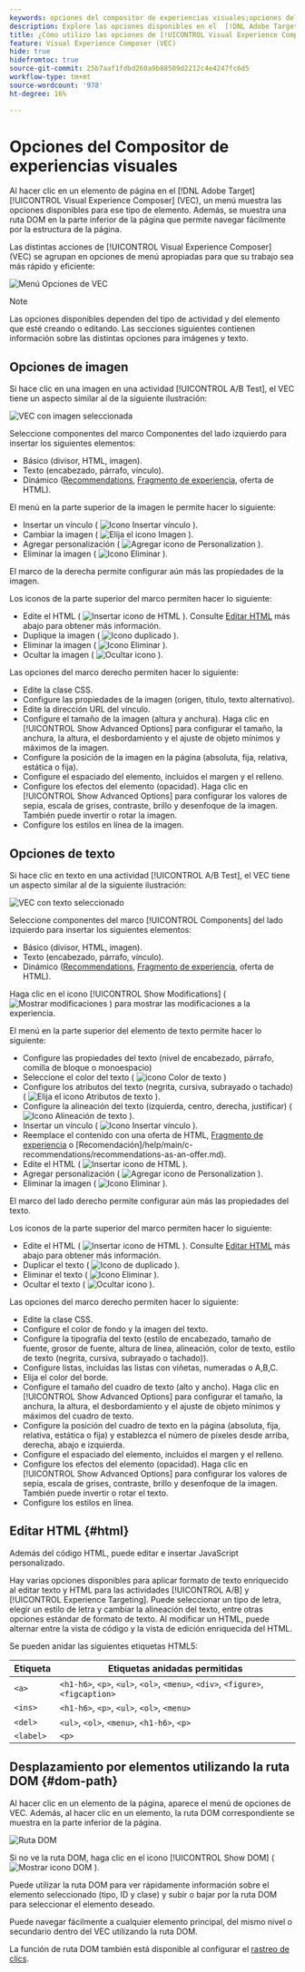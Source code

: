 ```yaml
---
keywords: opciones del compositor de experiencias visuales;opciones del compositor de experiencias visuales;opciones de experiencia;editar texto;editar html;editar texto/html;editar color de fondo;insertar elemento;editar vínculo;vínculo;vínculo del compositor de experiencias visuales;editar clase css;clase css;intercambiar oferta;intercambio de ofertas;intercambiar imagen;intercambio de imágenes;quitar elemento;eliminar elemento;ocultar elemento;ocultar elemento;reorganizar;mover elemento;mover elemento;cambiar tamaño elemento;cambiar tamaño elemento;elemento;expandir selección;expandir selección;navegar a este vínculo;vínculo navegar;navegar por vínculo;deshacer;rehacer;deshacer/rehacer;eventos personalizados;componentes web;decisión de oferta;offer decisioning
description: Explore las opciones disponibles en el  [!DNL Adobe Target] [!UICONTROL Visual Experience Composer] (VEC).
title: ¿Cómo utilizo las opciones de [!UICONTROL Visual Experience Composer] (VEC)?
feature: Visual Experience Composer (VEC)
hide: true
hidefromtoc: true
source-git-commit: 25b7aaf1fdbd260a9b88509d2212c4e4247fc6d5
workflow-type: tm+mt
source-wordcount: '978'
ht-degree: 16%

---
```


# Opciones del Compositor de experiencias visuales

Al hacer clic en un elemento de página en el [!DNL Adobe Target] [!UICONTROL Visual Experience Composer] (VEC), un menú muestra las opciones disponibles para ese tipo de elemento. Además, se muestra una ruta DOM en la parte inferior de la página que permite navegar fácilmente por la estructura de la página.

Las distintas acciones de [!UICONTROL Visual Experience Composer] (VEC) se agrupan en opciones de menú apropiadas para que su trabajo sea más rápido y eficiente:

![Menú Opciones de VEC](/help/main/c-experiences/c-visual-experience-composer/assets/vec-options.png)

>[!NOTE]
>
>Las opciones disponibles dependen del tipo de actividad y del elemento que esté creando o editando. Las secciones siguientes contienen información sobre las distintas opciones para imágenes y texto.

## Opciones de imagen

Si hace clic en una imagen en una actividad [!UICONTROL A/B Test], el VEC tiene un aspecto similar al de la siguiente ilustración:

![VEC con imagen seleccionada](/help/main/c-experiences/c-visual-experience-composer/assets/vec-image.png)

Seleccione componentes del marco Componentes del lado izquierdo para insertar los siguientes elementos:

* Básico (divisor, HTML, imagen).
* Texto (encabezado, párrafo, vínculo).
* Dinámico ([Recommendations](/help/main/c-recommendations/recommendations-as-an-offer.md), [Fragmento de experiencia](/help/main/c-experiences/c-manage-content/aem-experience-fragments.md), oferta de HTML).

El menú en la parte superior de la imagen le permite hacer lo siguiente:

* Insertar un vínculo ( ![Icono Insertar vínculo](/help/main/assets/icons/Link.svg) ).
* Cambiar la imagen ( ![Elija el icono Imagen](/help/main/assets/icons/Images.svg) ).
* Agregar personalización ( ![Agregar icono de Personalization](/help/main/assets/icons/PersonalizationField.svg) ).
* Eliminar la imagen ( ![Icono Eliminar](/help/main/assets/icons/Delete.svg) ).

El marco de la derecha permite configurar aún más las propiedades de la imagen.

Los iconos de la parte superior del marco permiten hacer lo siguiente:

* Edite el HTML ( ![Insertar icono de HTML](/help/main/assets/icons/Code.svg) ). Consulte [Editar HTML](#html) más abajo para obtener más información.
* Duplique la imagen ( ![Icono duplicado](/help/main/assets/icons/Code.svg) ).
* Eliminar la imagen ( ![Icono Eliminar](/help/main/assets/icons/Delete.svg) ).
* Ocultar la imagen ( ![Ocultar icono](/help/main/assets/icons/VisibilityOff.svg) ).

Las opciones del marco derecho permiten hacer lo siguiente:

* Edite la clase CSS.
* Configure las propiedades de la imagen (origen, título, texto alternativo).
* Edite la dirección URL del vínculo.
* Configure el tamaño de la imagen (altura y anchura). Haga clic en [!UICONTROL Show Advanced Options] para configurar el tamaño, la anchura, la altura, el desbordamiento y el ajuste de objeto mínimos y máximos de la imagen.
* Configure la posición de la imagen en la página (absoluta, fija, relativa, estática o fija).
* Configure el espaciado del elemento, incluidos el margen y el relleno.
* Configure los efectos del elemento (opacidad). Haga clic en [!UICONTROL Show Advanced Options] para configurar los valores de sepia, escala de grises, contraste, brillo y desenfoque de la imagen. También puede invertir o rotar la imagen.
* Configure los estilos en línea de la imagen.

## Opciones de texto

Si hace clic en texto en una actividad [!UICONTROL A/B Test], el VEC tiene un aspecto similar al de la siguiente ilustración:

![VEC con texto seleccionado](/help/main/c-experiences/c-visual-experience-composer/assets/vec-text.png)

Seleccione componentes del marco [!UICONTROL Components] del lado izquierdo para insertar los siguientes elementos:

* Básico (divisor, HTML, imagen).
* Texto (encabezado, párrafo, vínculo).
* Dinámico ([Recommendations](/help/main/c-recommendations/recommendations-as-an-offer.md), [Fragmento de experiencia](/help/main/c-experiences/c-manage-content/aem-experience-fragments.md), oferta de HTML).

Haga clic en el icono [!UICONTROL Show Modifications] ( ![Mostrar modificaciones](/help/main/assets/icons/History.svg) ) para mostrar las modificaciones a la experiencia.

El menú en la parte superior del elemento de texto permite hacer lo siguiente:

* Configure las propiedades del texto (nivel de encabezado, párrafo, comilla de bloque o monoespacio)
* Seleccione el color del texto ( ![icono Color de texto](/help/main/assets/icons/TextColor.svg) )
* Configure los atributos del texto (negrita, cursiva, subrayado o tachado) ( ![Elija el icono Atributos de texto](/help/main/assets/icons/Text.svg) ).
* Configure la alineación del texto (izquierda, centro, derecha, justificar) ( ![Icono Alineación de texto](/help/main/assets/icons/TextAlignCenter.svg) ).
* Insertar un vínculo ( ![Icono Insertar vínculo](/help/main/assets/icons/Link.svg) ).
* Reemplace el contenido con una oferta de HTML, [Fragmento de experiencia](/help/main/c-experiences/c-manage-content/aem-experience-fragments.md) o [Recomendación]/help/main/c-recommendations/recommendations-as-an-offer.md).
* Edite el HTML ( ![Insertar icono de HTML](/help/main/assets/icons/Code.svg) ).
* Agregar personalización ( ![Agregar icono de Personalization](/help/main/assets/icons/PersonalizationField.svg) ).
* Eliminar la imagen ( ![Icono Eliminar](/help/main/assets/icons/Delete.svg) ).

El marco del lado derecho permite configurar aún más las propiedades del texto.

Los iconos de la parte superior del marco permiten hacer lo siguiente:

* Edite el HTML ( ![Insertar icono de HTML](/help/main/assets/icons/Code.svg) ). Consulte [Editar HTML](#html) más abajo para obtener más información.
* Duplicar el texto ( ![Icono de duplicado](/help/main/assets/icons/Code.svg) ).
* Eliminar el texto ( ![Icono Eliminar](/help/main/assets/icons/Delete.svg) ).
* Ocultar el texto ( ![Ocultar icono](/help/main/assets/icons/VisibilityOff.svg) ).

Las opciones del marco derecho permiten hacer lo siguiente:

* Edite la clase CSS.
* Configure el color de fondo y la imagen del texto.
* Configure la tipografía del texto (estilo de encabezado, tamaño de fuente, grosor de fuente, altura de línea, alineación, color de texto, estilo de texto (negrita, cursiva, subrayado o tachado)).
* Configure listas, incluidas las listas con viñetas, numeradas o A,B,C.
* Elija el color del borde.
* Configure el tamaño del cuadro de texto (alto y ancho). Haga clic en [!UICONTROL Show Advanced Options] para configurar el tamaño, la anchura, la altura, el desbordamiento y el ajuste de objeto mínimos y máximos del cuadro de texto.
* Configure la posición del cuadro de texto en la página (absoluta, fija, relativa, estática o fija) y establezca el número de píxeles desde arriba, derecha, abajo e izquierda.
* Configure el espaciado del elemento, incluidos el margen y el relleno.
* Configure los efectos del elemento (opacidad). Haga clic en [!UICONTROL Show Advanced Options] para configurar los valores de sepia, escala de grises, contraste, brillo y desenfoque de la imagen. También puede invertir o rotar el texto.
* Configure los estilos en línea.

## Editar HTML {#html}

Además del código HTML, puede editar e insertar JavaScript personalizado.

Hay varias opciones disponibles para aplicar formato de texto enriquecido al editar texto y HTML para las actividades [!UICONTROL A/B] y [!UICONTROL Experience Targeting]. Puede seleccionar un tipo de letra, elegir un estilo de letra y cambiar la alineación del texto, entre otras opciones estándar de formato de texto. Al modificar un HTML, puede alternar entre la vista de código y la vista de edición enriquecida del HTML.

Se pueden anidar las siguientes etiquetas HTML5:

| Etiqueta | Etiquetas anidadas permitidas |
| --- | --- |
| `<a>` | `<h1-h6>`, `<p>`, `<ul>`, `<ol>`, `<menu>`, `<div>`, `<figure>`, `<figcaption>` |
| `<ins>` | `<h1-h6>`, `<p>`, `<ul>`, `<ol>`, `<menu>` |
| `<del>` | `<ul>`, `<ol>`, `<menu>`, `<h1-h6>`, `<p>` |
| `<label>` | `<p>` |

## Desplazamiento por elementos utilizando la ruta DOM {#dom-path}

Al hacer clic en un elemento de la página, aparece el menú de opciones de VEC. Además, al hacer clic en un elemento, la ruta DOM correspondiente se muestra en la parte inferior de la página.

![Ruta DOM](/help/main/c-experiences/c-visual-experience-composer/assets/dom-path-refresh.png)

Si no ve la ruta DOM, haga clic en el icono [!UICONTROL Show DOM] ( ![Mostrar icono DOM](/help/main/assets/icons/LayersBringToFront.svg) ).

Puede utilizar la ruta DOM para ver rápidamente información sobre el elemento seleccionado (tipo, ID y clase) y subir o bajar por la ruta DOM para seleccionar el elemento deseado.

<!--When you hover over the DOM path, a blue box highlights the corresponding element in the VEC. When you click the element, an orange box highlights the element and the VEC options menu displays, as explained above.-->

Puede navegar fácilmente a cualquier elemento principal, del mismo nivel o secundario dentro del VEC utilizando la ruta DOM.

La función de ruta DOM también está disponible al configurar el [rastreo de clics](/help/main/c-activities/r-success-metrics/click-tracking.md).

<!--## [!UICONTROL Edit]

The following options are available:

### [!UICONTROL Text/HTML] {#edit-text-html}

Change the HTML code for the element, such as the text for a text area, button, or link.

In addition to HTML code, you can edit and inject custom JavaScript.

Several rich text formatting options are available when editing text and HTML for [!UICONTROL A/B] and [!UICONTROL Experience Targeting] activities. You can choose a font, select a font style, change text alignment, and other standard text formatting options. When modifying HTML, you can toggle between the code view and rich-editing view of the HTML.

The following HTML5 tags can be nested:

|Tag|Allowed Nested Tags|
| --- | --- |
|`<a>`|`<h1-h6>`, `<p>`, `<ul>`, `<ol>`, `<menu>`, `<div>`, `<figure>`, `<figcaption>`|
|`<ins>`|`<h1-h6>`, `<p>`, `<ul>`, `<ol>`, `<menu>`|
|`<del>`|`<ul>`, `<ol>`, `<menu>`, `<h1-h6>`, `<p>`|
|`<label>`|`<p>`|

### [!UICONTROL Background Color]

Use the color picker to select or configure a background color. You can select a color swatch, and adjust it using RGB values or color hex codes. The red x in the color picker makes the background transparent.

**Note:** This option is not available for an element where a background image is set. 

### [!UICONTROL Styles] {#styles}

Use the [!UICONTROL Styles] panel to view or edit the value of existing styles for the selected element. You can also add additional styling.

To access the [!UICONTROL Styles] panel, click a page element from within the VEC, then click **[!UICONTROL Edit]** > **[!UICONTROL Styles]**.

The [!UICONTROL Styles] panel displays on the right side of the VEC. The panel contains a list of styles that lets you edit or add to the selected element. A real-time CSS Editor lets you view changes and add styles if you are comfortable using Cascading Style Sheets (CSS) or if you receive code from your developer.

![Styles panel](/help/main/c-experiences/c-visual-experience-composer/assets/styles-panel-new.png)

As you apply different styles, you can always revert your changes by clicking the [!UICONTROL Revert] icon that displays at the top-right corner of the [!UICONTROL Styles] panel after you change any section. Clicking the [!UICONTROL Revert] icon reverts all changes on the current section's panel.

Expand each section to edit or add styles, as explained below. To save your changes, click the [!UICONTROL Back] icon at the top of the panel to return to the panel's main display, then click **[!UICONTROL Save]**. 

Blue dots on the main panel and next to each option on the various section panels indicate that you have changed the corresponding styles. This visual indicator makes it easy for you to review your changes before clicking [!UICONTROL Save].

>[!NOTE]
>
>Quick actions for layout changes, background color, resizing, and move are also available as separate actions in the VEC menu. These options can be used as separate actions or you can use the Styles menu, as explained here.

* **[!UICONTROL Background]**

  Change the background color and image.

  * Color (specify the color code or use the color picker)
  * Image (select an image from the image picker)
  * Image source (specify an external URL)
  * Attachment
    * Click the top drop-down list to select scroll, fixed, or local
    * Click the bottom drop-down list to select repeat, repeat-x, repeat-y, no-repeat, space, or round
  * Clip
    * Click the top drop-down list to select border-box, padding-box, content-box, or text
    * Click the bottom drop-down list to select auto audio or audio

* **[!UICONTROL Typography]**

  Change the typography of an element. Typography edits are quick and easy. 

  Although the rich text editor (Edit Text/HTML) is available for fine tuning, quick actions to change the entire element is available via this option. If you want to apply typography changes to only a part of the text (not to the full text), use the [rich text editor](/help/main/c-experiences/c-visual-experience-composer/c-vec-code-editor/vec-code-editor.md). 

  You can edit the following typography styles:

  * [!UICONTROL Font size]
  * [!UICONTROL Font weight]
  * [!UICONTROL Font style]
  * [!UICONTROL Color] (specify the color code or use the color picker)
  * [!UICONTROL Word spacing]
  * [!UICONTROL Line height]
  * [!UICONTROL Text alignment]

* **[!UICONTROL Margin]**

  Change the margin for the selected element. You can change the left, right, bottom, and top margins.

  Click the drop-down icon for each margin to choose from the following options:

  * [!UICONTROL Auto] 
  * [!UICONTROL Value] (drag the slider to set the margin or specify the number of pixels for each margin)

  Margin supports positive and negative values.

  Target also supports other size units, such as rem, pc, em. For more information about these units, see [Web Style Sheets CSS Tips and Tricks](https://www.w3.org/Style/Examples/007/units.en.html).

* **[!UICONTROL Padding]**

  Change the padding for the selected element. You can change the left, right, bottom, and top padding.

  Drag the slider to set the padding or specify the number of pixels for padding.

  Padding supports width scales from 0 onwards.

  Target also supports [other size units](https://www.w3.org/Style/Examples/007/units.en.html), such as rem, pc, em.

* **[!UICONTROL Border]**

  Click the border icons at the top of the panel to change the selected element's border.

  You can edit the following styles for each border (top, right, bottom, and left):

  * [!UICONTROL Border style] (none, hidden, dotted, dashed, solid, or double)
  * [!UICONTROL Border color] (specify the color code or use the color picker)
  * [!UICONTROL Border width] (drag the slider to select a border width or specify the width in pixels)

  Border supports width scales from 0 onwards.

  Target also supports [other size units](https://www.w3.org/Style/Examples/007/units.en.html), such as rem, pc, em.

* **[!UICONTROL Position]**

  Move the selected element from its current position. You can change the element's top, bottom, left, right, and [Z-index](https://www.w3schools.com/cssref/pr_pos_z-index.asp) position.

  Click the [!UICONTROL Static] drop-down list to choose from the following position options:

  * [!UICONTROL Static]
  * [!UICONTROL Relative]
  * [!UICONTROL Absolute]
  * [!UICONTROL Sticky]
  * [!UICONTROL Fixed]

  Click the drop-down icon for each position to choose from the following options:

  * [!UICONTROL Auto] 
  * [!UICONTROL Value] (drag the slider to position the element or specify the number of pixels you want to move the element)

  Position supports positive and negative values.

  Target also supports [other size units](https://www.w3.org/Style/Examples/007/units.en.html), such as rem, pc, em.

* **[!UICONTROL Size]**

  Change the selected element's width and height.

  Click the drop-down icon next to [!UICONTROL Width] and [!UICONTROL Height] to choose from the following options:

  * [!UICONTROL Auto] 
  * [!UICONTROL Value] (drag the slider to size the element or specify the number of pixels for each dimension)

* **[!UICONTROL Filter]**

  Drag the slider for each filter option or specify the desired percentage:

  * [!UICONTROL Sepia]
  * [!UICONTROL Contrast]
  * [!UICONTROL Brightness]
  * [!UICONTROL GrayScale]
  * [!UICONTROL Blur]
  * [!UICONTROL Opacity]
  * [!UICONTROL Invert]
  *[!UICONTROL  Hue-rotate]
  * [!UICONTROL Saturate]

* **[!UICONTROL CSS Editor]**

  The real-time CSS Editor lets you view changes and add styles if you are comfortable using Cascading Style Sheets (CSS) or if you receive code from your developer.

  The CSS Editor displays any changes that you make in the Styles panel. As shown in the illustration below, the font size, top border, and image size have been changed:

  ![CSS editor with changes](/help/main/c-experiences/c-visual-experience-composer/assets/css-changes.png)

  Notice the blue dots next to the [!UICONTROL Typography], [!UICONTROL Border], and [!UICONTROL Size] options in the preceding illustration. These dots indicate that you have changed these sections. If you open these section panels, blue dots display next to the specific options that you changed.

  You can type your own code if your desired style is not available by default in the [!UICONTROL Styles].

  The CSS Editor shows details for the current session only. If you save changes and then reopen the editor, details about your previous change do not display in the editor, even if you select the same element again.

  >[!IMPORTANT]
  >
  >You can apply a background image using the CSS Editor, but it might cause flicker. Test your changes before deployment.

### [!UICONTROL CSS Class]

Specify the predefined CSS class used for the element. If more than one element is selected, separate multiple CSS classes with a space.

Available for [!UICONTROL A/B], [!UICONTROL Automated Personalization], and [!UICONTROL Multivariate Test] activities.

### [!UICONTROL Link]

Change the URL in the link.

Use Edit Link to update the selector to point to the same image element. However, linking to a different image element is not supported. To link to a different image element, delete the original action from the code editor and use the [!UICONTROL Visual Experience Composer] to apply the action on the other image element.

## [!UICONTROL Insert Before]

The following options are available:

### [!UICONTROL Offer Decision]

Add an [offer created in [!DNL Adobe Journey Optimizer]](https://experienceleague.adobe.com/docs/journey-optimizer/using/offer-decisioniong/get-started/starting-offer-decisioning.html){target=_blank} to present the best offer and experience to your customers using offer decisioning.

**Note:** This option is available when editing or creating [manual [!UICONTROL A/B Test]](/help/main/c-activities/t-test-ab/test-ab.md#types) or [[!UICONTROL Experience Targeting]](/help/main/c-activities/t-experience-target/experience-target.md) (XT) activities only. This option is not available for other activity types.

For more information, see [Use offer decisions](/help/main/c-integrating-target-with-mac/ajo/offer-decision.md).

### [!UICONTROL Image], [!UICONTROL HTML], and [!UICONTROL Text]

Add any kind of element to your page in addition to modifying existing content. Add text, code, lists, and more to create entirely different experiences to test.

Select an element on the page, then click [!UICONTROL Insert Before] and choose whether you want to insert an image, HTML, or text. The inserted element appears before the selected element.

The behavior of the inserted element depends on the structure of your page, your CSS, and other page configuration options. Valid HTML is required to make your page appear correctly. Always test your page after inserting an item to make sure it appears as expected.

[!UICONTROL Recommendations] supports [!UICONTROL Insert Before] the contents of DIV, SECTION, and ARTICLE tags.

**Note:** Inserting an image requires that [!DNL Adobe Scene7 Publishing System] is enabled so you have access to the image library.

### Recommendation

Include recommendations inside A/B Test (including Auto-Allocate and Auto-Target) and Experience Targeting (XT) activities. For more information, see [Recommendations as an offer](/help/main/c-recommendations/recommendations-as-an-offer.md).

### [!UICONTROL Experience Fragment]

Insert experience fragments created in [!DNL Adobe Experience Manager] (AEM) in [!DNL Target] activities to aid optimization or personalization. For more information, see [AEM Experience Fragments](/help/main/c-experiences/c-manage-content/aem-experience-fragments.md).

## [!UICONTROL Insert After]

The following options are available:

### [!UICONTROL Offer Decision]

Add an [offer created in [!DNL Adobe Journey Optimizer]](https://experienceleague.adobe.com/docs/journey-optimizer/using/offer-decisioniong/get-started/starting-offer-decisioning.html){target=_blank} to present the best offer and experience to your customers using offer decisioning.

**Note:** This option is available when editing or creating [manual [!UICONTROL A/B Test]](/help/main/c-activities/t-test-ab/test-ab.md#types) or [[!UICONTROL Experience Targeting]](/help/main/c-activities/t-experience-target/experience-target.md) (XT) activities only. This option is not available for other activity types.

For more information, see [Use offer decisions](/help/main/c-integrating-target-with-mac/ajo/offer-decision.md).

### [!UICONTROL Image], [!UICONTROL HTML], and [!UICONTROL Text]

Add any kind of element to your page in addition to modifying existing content. Add text, code, lists, and more to create entirely different experiences to test.

Select an element on the page, then click [!UICONTROL Insert After] and choose whether you want to insert an image, HTML, or text. The inserted element appears after the selected element.

The behavior of the inserted element depends on the structure of your page, your CSS, and other page configuration options. Valid HTML is required to make your page appear correctly. Always test your page after inserting an item to make sure it appears as expected.

[!UICONTROL Recommendations] supports [!UICONTROL Insert After] the contents of DIV, SECTION, and ARTICLE tags.

**Note:** Inserting an image requires that [!DNL Adobe Scene7 Publishing System] is enabled so you have access to the image library.

### Recommendation

Include recommendations inside A/B Test (including Auto-Allocate and Auto-Target) and Experience Targeting (XT) activities. For more information, see [Recommendations as an offer](/help/main/c-recommendations/recommendations-as-an-offer.md).

### [!UICONTROL Experience Fragment]

Insert experience fragments created in [!DNL Adobe Experience Manager] (AEM) in [!DNL Target] activities to aid optimization or personalization. For more information, see [AEM Experience Fragments](/help/main/c-experiences/c-manage-content/aem-experience-fragments.md).

## [!UICONTROL Replace Content]

The following options are available:

### [!UICONTROL Offer Decision]

Add an [offer created in [!DNL Adobe Journey Optimizer]](https://experienceleague.adobe.com/docs/journey-optimizer/using/offer-decisioniong/get-started/starting-offer-decisioning.html){target=_blank} to present the best offer and experience to your customers using offer decisioning.

**Note:** This option is available when editing or creating [manual [!UICONTROL A/B Test]](/help/main/c-activities/t-test-ab/test-ab.md#types) or [[!UICONTROL Experience Targeting]](/help/main/c-activities/t-experience-target/experience-target.md) (XT) activities only. This option is not available for other activity types.

For more information, see [Use offer decisions](/help/main/c-integrating-target-with-mac/ajo/offer-decision.md).

### [!UICONTROL Image]

Select a different image from the Content Library. The images available for swapping include the images uploaded to the Experience Cloud assets folder or uploaded in the Content Library in Target.

During initial activity creation, the URL displayed is not the URL used for delivery. Upon activity synching, that URL is updated to a production Scene7 URL.

For example, the initial URL might look like the following example:

`https://test.marketing.adobe.com/content/dam/mac/scholasticinc/Aug_MBM.jpeg?ch_ck=1470774943867`

After activity syncing, the delivery URL might look like the following example:

`http://s7d2.scene7.com/is/image/TargetTest/Aug_MBM?tm=1470768352933&fit=constrain&hei=173&wid=300`

Recommendations supports Replace With in DIV, SECTION, and ARTICLE tags.

**Note:** Swapping images requires an Adobe Scene7 Publishing System Account.

### [!UICONTROL HTML Offer]

Select a different offer from the [!UICONTROL Content Library].

**Note:** HTML Offers are stored on [!DNL Target] servers.

An HTML offer can be up to 256 KB.

### Recommendation

Include recommendations inside A/B Test (including Auto-Allocate and Auto-Target) and Experience Targeting (XT) activities. For more information, see [Recommendations as an offer](/help/main/c-recommendations/recommendations-as-an-offer.md).

### [!UICONTROL Experience Fragment]

Insert experience fragments created in [!DNL Adobe Experience Manager] (AEM) in [!DNL Target] activities to aid optimization or personalization. For more information, see [AEM Experience Fragments](/help/main/c-experiences/c-manage-content/aem-experience-fragments.md).

## [!UICONTROL Layout]

The following options are available:

### [!UICONTROL Rearrange]

Drag the element to another location inside the same parent element or DIV. Other elements shift location to make space for the rearranged element.

**Note**: Click-tracking does not work on rearranged items.

Currently, certain VEC actions, such as [!UICONTROL Rearrange] and [!UICONTROL Move], assume that the sibling elements of the source and destination parent elements are completely loaded. If lazy loading occurs under the parent DOM elements (source or destination), these VEC actions can cause inconsistent behavior. We are working on a more reliable approach to make VEC actions work in lazy-loaded DOM elements. As a temporary workaround, you can use [!UICONTROL Custom Code] in these scenarios to render your experiences.

### [!UICONTROL Resize]

Resize an element on your page. When you select [!UICONTROL Resize], a handle appears in the bottom-right corner of the element that lets you drag that corner to resize. Hold the Shift key to retain the same aspect ratio.

**Note:** Inline elements cannot be resized.

### [!UICONTROL Move] {#move}

Move elements on your page. Unlike the [!UICONTROL Rearrange] option, [!UICONTROL Move] does not shift other elements to make room for the element being moved. Use the arrow keys to fine tune the move. (Planned enhancement: support to ensure moved elements are not hidden behind other elements.)

In certain situations, such as when a CSS restriction requires an element to remain inside its parent element, you cannot move the element outside its parent. An element cannot be moved outside of a container that has following CSS property: `overflow: hidden`.

See [!UICONTROL Rearrange] above for more information about inconsistent behavior with the [!UICONTROL Move] and [!UICONTROL Rearrange] actions due to lazy loading of DOM elements.

### [!UICONTROL Hide]

Hide the element. The white space remains, but the content is removed.

### [!UICONTROL Remove]

Remove the element. The white space behind the image is removed and the space where the element was is collapsed.

**Note:** Items within a "classic" mbox (an mbox created within a Target Classic campaign) cannot be removed using this option.

## [!UICONTROL Expand Section]

Select the parent element in addition to the originally selected element. When you select any parent element, all children of that element are automatically selected. You can expand the selection multiple times.

## [!UICONTROL Navigate to Link]

Open the destination of the link.

## [!UICONTROL Undo]/[!UICONTROL Redo]

Undo changes you make to your activities during an editing session. You can also redo changes that have been previously undone.

## Considerations {#considerations}

* If an offer contains HTML content, see "How at.js renders offers with HTML content" in [How at.js works](https://experienceleague.adobe.com/docs/target-dev/developer/client-side/at-js-implementation/at-js/how-atjs-works.html){target=_blank} for more information.

## Custom element support {#custom}

The VEC supports [Web Components](https://developer.mozilla.org/en-US/docs/Web/Web_Components) to let you create and test personalized experiences and offers on custom elements and on elements inside custom elements. This functionality is available in the VEC for all [!DNL Target] activity types.

>[!NOTE]
>
>VEC support for custom elements is supported in [at.js version](https://experienceleague.adobe.com/docs/target-dev/developer/client-side/at-js-implementation/target-atjs-versions.html){target=_blank} 2.7.0 (or later){target=_blank}. Ensure that your website has the required version deployed. If you are using the [Visual Experience Composer helper extension](/help/main/c-experiences/c-visual-experience-composer/r-troubleshoot-composer/vec-helper-browser-extension.md), it must also have the required version of at.js deployed. The VEC options described above are not visible and available for use with non-supported versions of at.js.
>
>VEC support for custom elements is currently not supported with the [Adobe Experience Platform Web SDK](https://experienceleague.adobe.com/docs/target-dev/developer/client-side/aep-web-sdk.html){target=_blank}.

Most VEC actions are supported on custom events and inside custom events, with the following exceptions: 

The following actions are not available on custom elements:

* [!UICONTROL Edit]
  * [!UICONTROL Text/HTML]
  * [!UICONTROL Link]
  * [!UICONTROL Edit Source]

* [!UICONTROL Replace Content]

The following action is not available inside custom elements:

* [!UICONTROL Layout]
  * [!UICONTROL Rearrange]-->
